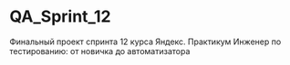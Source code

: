 # QA_Sprint_12
Финальный проект спринта 12 курса Яндекс. Практикум Инженер по тестированию: от новичка до автоматизатора
